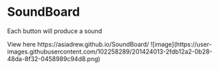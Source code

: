 # SoundBoard
<p>Each button will produce a sound</p>
View here https://asiadrew.github.io/SoundBoard/
![image](https://user-images.githubusercontent.com/102258289/201424013-2fdb12a2-0b28-48da-8f32-0458989c94d8.png)
